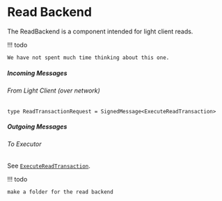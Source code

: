 # Read Backend

The ReadBackend is a component intended for light client reads.

!!! todo

    We have not spent much time thinking about this one.

##### Incoming Messages

###### From Light Client (over network)
```
type ReadTransactionRequest = SignedMessage<ExecuteReadTransaction>
```
##### Outgoing Messages

###### To Executor
See [`ExecuteReadTransaction`](#ExecuteReadTransaction).

!!! todo

    make a folder for the read backend
